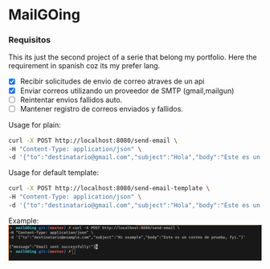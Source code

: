 # MailGOing
### Requisitos

This its just the second project of a serie that belong my portfolio.
Here the requirement in spanish coz its my prefer lang.

- [x] Recibir solicitudes de envio de correo atraves de un api
- [x] Enviar correos utilizando un proveedor de SMTP (gmail,mailgun)
- [ ] Reintentar envios fallidos auto.
- [ ] Mantener registro de correos enviados y fallidos.

Usage for plain:
```sh
curl -X POST http://localhost:8080/send-email \                   
-H "Content-Type: application/json" \
-d '{"to":"destinatario@gmail.com","subject":"Hola","body":"Este es un correo de prueba"}'
```
Usage for default template:
```sh
curl -X POST http://localhost:8080/send-email-template \                   
-H "Content-Type: application/json" \
-d '{"to":"destinatario@gmail.com","subject":"Hola","body":"Este es un correo de prueba"}'
```

Example:
!['test'](pics/email_test.png)